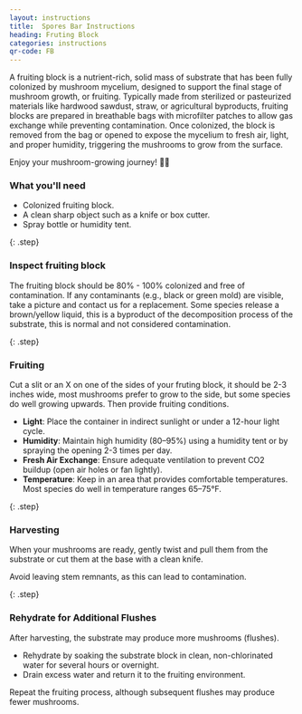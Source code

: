 ```yaml
---
layout: instructions
title:  Spores Bar Instructions
heading: Fruting Block
categories: instructions
qr-code: FB
---
```


A fruiting block is a nutrient-rich, solid mass of substrate that has been fully colonized by mushroom mycelium, designed to support the final stage of mushroom growth, or fruiting. Typically made from sterilized or pasteurized materials like hardwood sawdust, straw, or agricultural byproducts, fruiting blocks are prepared in breathable bags with microfilter patches to allow gas exchange while preventing contamination. Once colonized, the block is removed from the bag or opened to expose the mycelium to fresh air, light, and proper humidity, triggering the mushrooms to grow from the surface.

Enjoy your mushroom-growing journey! 🌱🍄

### What you'll need
- Colonized fruiting block.
- A clean sharp object such as a knife or box cutter.
- Spray bottle or humidity tent.

{: .step}
### Inspect fruiting block
The fruiting block should be 80% - 100% colonized and free of contamination. If any contaminants (e.g., black or green mold) are visible, take a picture and contact us for a replacement. Some species release a brown/yellow liquid, this is a byproduct of the decomposition process of the substrate, this is normal and not considered contamination.

{: .step}
### Fruiting
Cut a slit or an X on one of the sides of your fruting block, it should be 2-3 inches wide, most mushrooms prefer to grow to the side, but some species do well growing upwards. Then provide fruiting conditions.
* **Light**: Place the container in indirect sunlight or under a 12-hour light cycle.
* **Humidity**: Maintain high humidity (80–95%) using a humidity tent or by spraying the opening 2-3 times per day.
* **Fresh Air Exchange**: Ensure adequate ventilation to prevent CO2 buildup (open air holes or fan lightly).
* **Temperature**: Keep in an area that provides comfortable temperatures.  Most species do well in temperature ranges 65–75°F.

{: .step}
### Harvesting
When your mushrooms are ready, gently twist and pull them from the substrate or cut them at the base with a clean knife.

Avoid leaving stem remnants, as this can lead to contamination.

{: .step}
### Rehydrate for Additional Flushes

After harvesting, the substrate may produce more mushrooms (flushes).
* Rehydrate by soaking the substrate block in clean, non-chlorinated water for several hours or overnight.
* Drain excess water and return it to the fruiting environment.

Repeat the fruiting process, although subsequent flushes may produce fewer mushrooms.